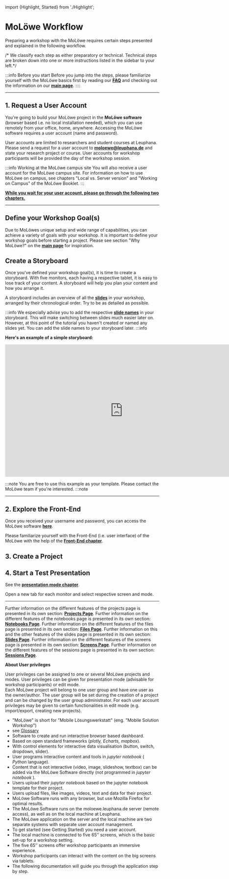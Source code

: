 import {Highlight, Started} from './Highlight';

# MoLöwe Workflow

Preparing a workshop with the MoLöwe requires certain steps presented and explained in the following workflow.

/* We classify each step as either preparatory or technical.
Technical steps are broken down into one or more instructions listed in the sidebar to your left.*/

:::info Before you start
Before you jump into the steps, please familiarize yourself with the MoLöwe basics first by reading our <a href="https://moloewe-leuphana.github.io/faq">**FAQ**</a> 
and checking out the information on our <a href="https://moloewe-leuphana.github.io/">**main page**</a>.
::::

---

## <Highlight> 1. Request a User Account </Highlight>

You're going to build your MoLöwe project in the **MoLöwe software** (browser based i.e. no local installation needed),
which you can use remotely from your office, home, anywhere.
Accessing the MoLöwe software requires a user account (name and password).

User accounts are limited to researchers and student courses at Leuphana.
Please send a request for a user account to **moloewe@leuphana.de** and state your research project or course.
User accounts for workshop participants will be provided the day of the workshop session.

:::info Working at the MoLöwe campus site 
You will also receive a user account for the MoLöwe campus site.
For information on how to use MoLöwe on campus, see chapters "Local vs. Server version" and "Working on Campus" of the MoLöwe Booklet.
:::

[**While you wait for your user account, please go through the following two chapters.**](#define-your-workshop-goals)

---

## Define your Workshop Goal(s)

Due to MoLöwes unique setup and wide range of capabilities, you can achieve a variety of goals with your workshop.
It is important to define your workshop goals before starting a project.
Please see section "Why MoLöwe?" on the <a href="https://moloewe-leuphana.github.io/">**main page**</a> for
inspiration.
 
## Create a Storyboard

Once you've defined your workshop goal(s), it is time to create a storyboard.
With five monitors, each having a respective tablet, it is easy to lose track of your content.
A storyboard will help you plan your content and how you arrange it.

A storyboard includes an overview of all the [**slides**](docs/06_glossary.md#slide) in your workshop, 
arranged by their chronological order. Try to be as detailed as possible.

:::info
We especially advise you to add the respective [**slide names**](docs/03-the-interface/05_slides.md#2-editing-slide-details) in your storyboard.
This will make switching between slides much easier later on.
However, at this point of the tutorial you haven't created or named any slides yet. You can add the slide names to your
storyboard later.
:::info

**Here's an example of a simple storyboard:**

<iframe width="768" height="432" src="https://miro.com/app/live-embed/uXjVP4f8EE0=/?moveToViewport=-1088,-159,1407,669&embedId=549552744929" frameborder="0" scrolling="no" allowfullscreen></iframe>

:::note
You are free to use this example as your template. Please contact the MoLöwe team if you're interested.
:::note

---

## <Highlight> 2. Explore the Front-End </Highlight>

Once you received your username and password, you can access the MoLöwe software [**here**](https://moloewe.leuphana.de/login).

Please familiarize yourself with the Front-End (i.e. user interface) of the MoLöwe with the help of the [**Front-End chapter**](docs/03-the-interface/01_user_interface.md).


## <Highlight> 3. Create a Project </Highlight>

## <Highlight> 4. Start a Test Presentation </Highlight>

See the [**presentation mode chapter**](docs/03-the-interface/01_user_interface.md#2-presentation-mode).

Open a new tab for each monitor and select respective screen and mode.

---

Further information on the different features of the projects page is presented in its own section: [**Projects Page**](02_projects.md).
Further information on the different features of the notebooks page is presented in its own section: [**Notebooks Page**](03_notebooks.md).
Further information on the different features of the files page is presented in its own section: [**Files Page**](04_files.md).
Further information on this and the other features of the slides page is presented in its own section: [**Slides Page**](05_slides.md).
Further information on the different features of the screens page is presented in its own section: [**Screens Page**](06_screens.md).
Further information on the different features of the sessions page is presented in its own section: [**Sessions Page**](07_sessions.md).

**About User privileges**

User privileges can be assigned to one or several MoLöwe projects and modes. User privileges can be given for presentation mode 
(advisable for workshop participants) or edit mode.<br />
Each MoLöwe project will belong to one user group and have one user as the owner/author.
The user group will be set during the creation of a project and can be changed by the user group administrator.
For each user account privileges may be given to certain functionalities in edit mode (e.g. import/export, creating new projects).
- "MoLöwe" is short for "Mobile Lösungswerkstatt" (eng. "Mobile Solution Workshop")
- see [Glossary](06_glossary.md)
- Software to create and run interactive browser based dashboard.
- Based on open standard frameworks (_plotly, Echarts, mapbox_).
- With control elements for interactive data visualisation (button, switch, dropdown, slider).
- User programs interactive content and tools in _jupyter notebook_ ( _Python_ language).
- Content that is not interactive (video, image, slideshow, textbox) can be added via the MoLöwe Software directly (not programmed in  _jupyter notebook_ ).
- Users upload their _jupyter notebook_ based on the jupyter notebook template for their project.
- Users upload files, like images, videos, text and data for their project.
- MoLöwe Software runs with any browser, but use Mozilla Firefox for optimal results.
- The MoLöwe Software runs on the moloewe.leuphana.de server (remote access), as well as on the local machine at Leuphana.
- The MoLöwe application on the server and the local machine are two separate systems with separate user account management.
- To get started (see Getting Started) you need a user account. 
- The local machine is connected to five 65’’ screens, which is the basic set-up for a workshop setting.
- The five 65’’ screens offer workshop participants an immersive experience.
- Workshop participants can interact with the content on the big screens via tablets.
- The following documentation will guide you through the application step by step.